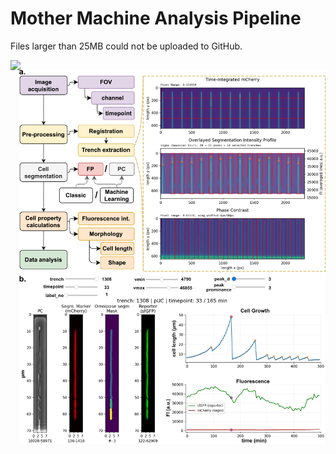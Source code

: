 # Mother Machine Analysis Pipeline


Files larger than 25MB could not be uploaded to GitHub.

<img align="left" width="450px" src="ims/21_experiment_overview.png">
<img align="right" width="490px" src="ims/22_image_processing_steps.png">
